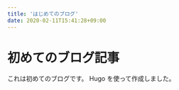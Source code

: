 ```yaml
---
title: 'はじめてのブログ'
date: 2020-02-11T15:41:28+09:00
---
```


# 初めてのブログ記事

これは初めてのブログです。
Hugo を使って作成しました。

